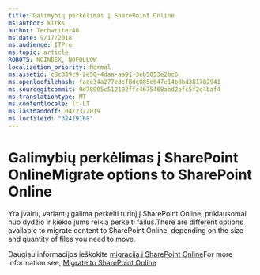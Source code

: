 ```yaml
---
title: Galimybių perkėlimas į SharePoint Online
ms.author: kirks
author: Techwriter40
ms.date: 9/17/2018
ms.audience: ITPro
ms.topic: article
ROBOTS: NOINDEX, NOFOLLOW
localization_priority: Normal
ms.assetid: c8c339c9-2e50-4daa-aa91-3eb5053e2bc6
ms.openlocfilehash: fadc34a277e8cf8dc085e647c14b8bd381782941
ms.sourcegitcommit: 9d78905c512192ffc4675468abd2efc5f2e4baf4
ms.translationtype: MT
ms.contentlocale: lt-LT
ms.lasthandoff: 04/23/2019
ms.locfileid: "32419168"
---
```

# <a name="migrate-options-to-sharepoint-online"></a><span data-ttu-id="69dd9-102">Galimybių perkėlimas į SharePoint Online</span><span class="sxs-lookup"><span data-stu-id="69dd9-102">Migrate options to SharePoint Online</span></span>

<span data-ttu-id="69dd9-103">Yra įvairių variantų galima perkelti turinį į SharePoint Online, priklausomai nuo dydžio ir kiekio jums reikia perkelti failus.</span><span class="sxs-lookup"><span data-stu-id="69dd9-103">There are different options available to migrate content to SharePoint Online, depending on the size and quantity of files you need to move.</span></span>
  
<span data-ttu-id="69dd9-104">Daugiau informacijos ieškokite [migracija į SharePoint Online](https://go.microsoft.com/fwlink/?linkid-2022029)</span><span class="sxs-lookup"><span data-stu-id="69dd9-104">For more information see, [Migrate to SharePoint Online](https://go.microsoft.com/fwlink/?linkid-2022029)</span></span>
  

